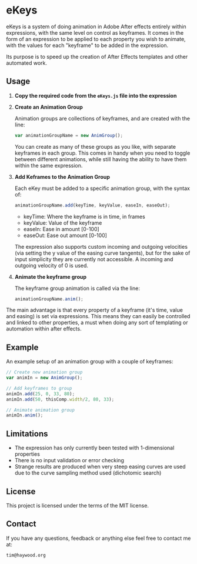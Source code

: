# eKeys

eKeys is a system of doing animation in Adobe After effects entirely within expressions, with the same level on control as keyframes. It comes in the form of an expression to be applied to each property you wish to animate, with the values for each "keyframe" to be added in the expression.

Its purpose is to speed up the creation of After Effects templates and other automated work.

## Usage

1. **Copy the required code from the `eKeys.js` file into the expression**

2. **Create an Animation Group**

   Animation groups are collections of keyframes, and are created with the line:

   ```javascript
   var animationGroupName = new AnimGroup();
   ```

   You can create as many of these groups as you like, with separate keyframes in each group. This comes in handy when you need to toggle between different animations, while still having the ability to have them within the same expression.

3. **Add Keframes to the Animation Group**

   Each eKey must be added to a specific animation group, with the syntax of:

   ```javascript
   animationGroupName.add(keyTime, keyValue, easeIn, easeOut);
   ```

   - keyTime: Where the keyframe is in time, in frames
   - keyValue: Value of the keyframe
   - easeIn: Ease in amount [0-100]
   - easeOut: Ease out amount [0-100]

   The expression also supports custom incoming and outgoing velocities (via setting the y value of the easing curve tangents), but for the sake of input simplicity they are currently not accessible. A incoming and outgoing velocity of 0 is used.

4. **Animate the keyframe group**

    The keyframe group animation is called via the line:

    ```javascript
    animationGroupName.anim();
    ````

The main advantage is that every property of a keyframe (it's time, value and easing) is set via expressions. This means they can easily be controlled and linked to other properties, a must when doing any sort of templating or automation within after effects.

## Example

An example setup of an animation group with a couple of keyframes:

```javascript
// Create new animation group
var animIn = new AnimGroup();

// Add keyframes to group
animIn.add(25, 0, 33, 80);
animIn.add(50, thisComp.width/2, 80, 33);

// Animate animation group
animIn.anim();
```

## Limitations

- The expression has only currently been tested with 1-dimensional properties
- There is no input validation or error checking
- Strange results are produced when very steep easing curves are used due to the curve sampling method used (dichotomic search)

## License

This project is licensed under the terms of the MIT license.

## Contact

If you have any questions, feedback or anything else feel free to contact me at:

`tim@haywood.org`